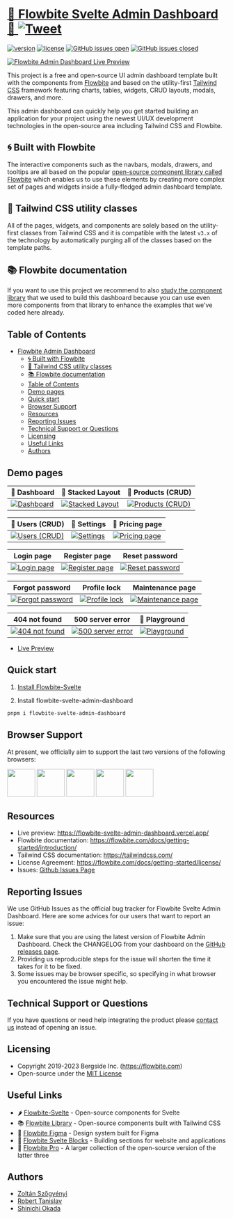 # [🚧 Flowbite Svelte Admin Dashboard 🚧 ](https://flowbite-admin-dashboard.vercel.app) [![Tweet](https://img.shields.io/twitter/url/http/shields.io.svg?style=social&logo=twitter)](https://twitter.com/intent/tweet?url=https%3A%2F%2Fgithub.com%2Fthemesberg%2Fflowbite-svelte-admin-dashboard&text=Check%20out%20this%20open-source%20admin%20dashboard%20built%20with%20Flowbite%20and%20Tailwind%20CSS)

[![version](https://img.shields.io/npm/v/flowbite-svelte-admin-dashboard)](https://www.npmjs.com/package/flowbite-svelte-admin-dashboard)
[![license](https://img.shields.io/badge/license-MIT-blue.svg)](LICENSE.md)
[![GitHub issues open](https://img.shields.io/github/issues/themesberg/flowbite-svelte-admin-dashboard.svg)](https://github.com/themesberg/flowbite-svelte-admin-dashboard/issues?q=is%3Aopen+is%3Aissue)
[![GitHub issues closed](https://img.shields.io/github/issues-closed-raw/themesberg/flowbite-svelte-admin-dashboard.svg)](https://github.com/themesberg/flowbite-svelte-admin-dashboard/issues?q=is%3Aissue+is%3Aclosed)

[![Flowbite Admin Dashboard Live Preview](https://flowbite.s3.amazonaws.com/templates/flowbite-admin-dashboard/flowbite-admin-dashboard-preview.png)](https://flowbite-admin-dashboard.vercel.app/)

This project is a free and open-source UI admin dashboard template built with the components from [Flowbite](https://github.com/themesberg/flowbite) and based on the utility-first [Tailwind CSS](https://github.com/tailwindlabs/tailwindcss) framework featuring charts, tables, widgets, CRUD layouts, modals, drawers, and more.

This admin dashboard can quickly help you get started building an application for your project using the newest UI/UX development technologies in the open-source area including Tailwind CSS and Flowbite.

## 🌀 Built with Flowbite

The interactive components such as the navbars, modals, drawers, and tooltips are all based on the popular [open-source component library called Flowbite](https://flowbite.com/) which enables us to use these elements by creating more complex set of pages and widgets inside a fully-fledged admin dashboard template.

## 💨 Tailwind CSS utility classes

All of the pages, widgets, and components are solely based on the utility-first classes from Tailwind CSS and it is compatible with the latest `v3.x` of the technology by automatically purging all of the classes based on the template paths.

## 📚 Flowbite documentation

If you want to use this project we recommend to also [study the component library](https://flowbite.com/docs/getting-started/introduction/) that we used to build this dashboard because you can use even more components from that library to enhance the examples that we've coded here already.

## Table of Contents

- [Flowbite Admin Dashboard ](#flowbite-admin-dashboard-)
  - [🌀 Built with Flowbite](#-built-with-flowbite)
  - [💨 Tailwind CSS utility classes](#-tailwind-css-utility-classes)
  - [📚 Flowbite documentation](#-flowbite-documentation)
  - [Table of Contents](#table-of-contents)
  - [Demo pages](#demo-pages)
  - [Quick start](#quick-start)
  - [Browser Support](#browser-support)
  - [Resources](#resources)
  - [Reporting Issues](#reporting-issues)
  - [Technical Support or Questions](#technical-support-or-questions)
  - [Licensing](#licensing)
  - [Useful Links](#useful-links)
  - [Authors](#authors)

## Demo pages

| 🚧 Dashboard                                                                                               | 🚧 Stacked Layout                                                                                              | 🚧 Products (CRUD)                                                                                                    |
| ---------------------------------------------------------------------------------------------------------- | -------------------------------------------------------------------------------------------------------------- | --------------------------------------------------------------------------------------------------------------------- |
| [![Dashboard](https://flowbite.s3.amazonaws.com/templates/flowbite-admin-dashboard/github/homepage.jpg)]() | [![Stacked Layout](https://flowbite.s3.amazonaws.com/templates/flowbite-admin-dashboard/github/stacked.jpg)]() | [![Products (CRUD)](https://flowbite.s3.amazonaws.com/templates/flowbite-admin-dashboard/github/products-crud.jpg)]() |

| 🚧 Users (CRUD)                                                                                            | 🚧 Settings                                                                                               | 🚧 Pricing page                                                                                              |
| ---------------------------------------------------------------------------------------------------------- | --------------------------------------------------------------------------------------------------------- | ------------------------------------------------------------------------------------------------------------ |
| [![Users (CRUD)](https://flowbite.s3.amazonaws.com/templates/flowbite-admin-dashboard/github/users.jpg)]() | [![Settings](https://flowbite.s3.amazonaws.com/templates/flowbite-admin-dashboard/github/settings.jpg)]() | [![Pricing page](https://flowbite.s3.amazonaws.com/templates/flowbite-admin-dashboard/github/pricing.jpg)]() |

| Login page                                                                                                                                                                         | Register page                                                                                                                                                                            | Reset password                                                                                                                                                                                        |
| ---------------------------------------------------------------------------------------------------------------------------------------------------------------------------------- | ---------------------------------------------------------------------------------------------------------------------------------------------------------------------------------------- | ----------------------------------------------------------------------------------------------------------------------------------------------------------------------------------------------------- |
| [![Login page](https://flowbite.s3.amazonaws.com/templates/flowbite-admin-dashboard/github/login.jpg)](https://flowbite-svelte-admin-dashboard.vercel.app/authentication/sign-in/) | [![Register page](https://flowbite.s3.amazonaws.com/templates/flowbite-admin-dashboard/github/register.jpg)](https://flowbite-svelte-admin-dashboard.vercel.app/authentication/sign-up/) | [![Reset password](https://flowbite.s3.amazonaws.com/templates/flowbite-admin-dashboard/github/reset-password.jpg)](https://flowbite-svelte-admin-dashboard.vercel.app/authentication/reset-password) |

| Forgot password                                                                                                                                                                                          | Profile lock                                                                                                                                                                                    | Maintenance page                                                                                                                                                                         |
| -------------------------------------------------------------------------------------------------------------------------------------------------------------------------------------------------------- | ----------------------------------------------------------------------------------------------------------------------------------------------------------------------------------------------- | ---------------------------------------------------------------------------------------------------------------------------------------------------------------------------------------- |
| [![Forgot password](https://flowbite.s3.amazonaws.com/templates/flowbite-admin-dashboard/github/forgot-password.jpg)](https://flowbite-svelte-admin-dashboard.vercel.app/authentication/forgot-password) | [![Profile lock](https://flowbite.s3.amazonaws.com/templates/flowbite-admin-dashboard/github/profile-lock.jpg)](https://flowbite-svelte-admin-dashboard.vercel.app/authentication/profile-lock) | [![Maintenance page](https://flowbite.s3.amazonaws.com/templates/flowbite-admin-dashboard/github/maintenance.jpg)](https://flowbite-svelte-admin-dashboard.vercel.app/pages/maintenance) |

| 404 not found                                                                                                                                                         | 500 server error                                                                                                                                                         | 🚧 Playground                                                                                                 |
| --------------------------------------------------------------------------------------------------------------------------------------------------------------------- | ------------------------------------------------------------------------------------------------------------------------------------------------------------------------ | ------------------------------------------------------------------------------------------------------------- |
| [![404 not found](https://flowbite.s3.amazonaws.com/templates/flowbite-admin-dashboard/github/404.jpg)](https://flowbite-svelte-admin-dashboard.vercel.app/pages/404) | [![500 server error](https://flowbite.s3.amazonaws.com/templates/flowbite-admin-dashboard/github/500.jpg)](https://flowbite-svelte-admin-dashboard.vercel.app/pages/500) | [![Playground](https://flowbite.s3.amazonaws.com/templates/flowbite-admin-dashboard/github/playground.jpg)]() |

- [Live Preview](https://flowbite-svelte-admin-dashboard.vercel.app/)

## Quick start

1. [Install Flowbite-Svelte](https://flowbite-svelte.com/pages/getting-started)

2. Install flowbite-svelte-admin-dashboard

```bash
pnpm i flowbite-svelte-admin-dashboard
```

## Browser Support

At present, we officially aim to support the last two versions of the following browsers:

<img src="https://s3.amazonaws.com/creativetim_bucket/github/browser/chrome.png" width="64" height="64"> <img src="https://s3.amazonaws.com/creativetim_bucket/github/browser/firefox.png" width="64" height="64"> <img src="https://s3.amazonaws.com/creativetim_bucket/github/browser/edge.png" width="64" height="64"> <img src="https://s3.amazonaws.com/creativetim_bucket/github/browser/safari.png" width="64" height="64"> <img src="https://s3.amazonaws.com/creativetim_bucket/github/browser/opera.png" width="64" height="64">

## Resources

- Live preview: <https://flowbite-svelte-admin-dashboard.vercel.app/>
- Flowbite documentation: <https://flowbite.com/docs/getting-started/introduction/>
- Tailwind CSS documentation: <https://tailwindcss.com/>
- License Agreement: <https://flowbite.com/docs/getting-started/license/>
- Issues: [Github Issues Page](https://github.com/themesberg/flowbite-svelte-admin-dashboard/issues)

## Reporting Issues

We use GitHub Issues as the official bug tracker for Flowbite Svelte Admin Dashboard. Here are some advices for our users that want to report an issue:

1. Make sure that you are using the latest version of Flowbite Admin Dashboard. Check the CHANGELOG from your dashboard on the [GitHub releases page](https://github.com/themesberg/flowbite-svelte-admin-dashboard/releases).
2. Providing us reproducible steps for the issue will shorten the time it takes for it to be fixed.
3. Some issues may be browser specific, so specifying in what browser you encountered the issue might help.

## Technical Support or Questions

If you have questions or need help integrating the product please [contact us](https://github.com/themesberg/flowbite-svelte-admin-dashboard/issues) instead of opening an issue.

## Licensing

- Copyright 2019-2023 Bergside Inc. (https://flowbite.com)
- Open-source under the [MIT License](https://github.com/themesberg/flowbite-admin-dashboard/blob/main/LICENSE)

## Useful Links

- 🌶 [Flowbite-Svelte](https://flowbite-svelte.com) - Open-source components for Svelte
- 📚 [Flowbite Library](https://flowbite.com/) - Open-source components built with Tailwind CSS
- 🎨 [Flowbite Figma](https://flowbite.com/figma/) - Design system built for Figma
- 🧱 [Flowbite Svelte Blocks](https://flowbite-svelte-blocks.com/blocks/) - Building sections for website and applications
- 💎 [Flowbite Pro](https://flowbite.com/pro/) - A larger collection of the open-source version of the latter three

## Authors

- [Zoltán Szőgyényi](https://twitter.com/zoltanszogyenyi)
- [Robert Tanislav](https://twitter.com/roberttanislav)
- [Shinichi Okada](https://twitter.com/shinokada)

